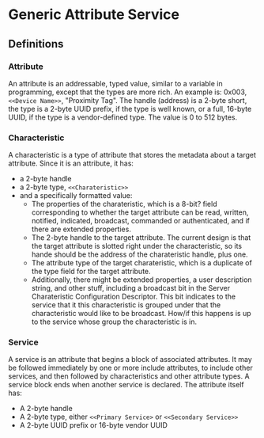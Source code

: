 # Generic Attribute Service #

## Definitions ##

### Attribute ###
An attribute is an addressable, typed value, similar to a variable in programming, except that the types are more rich.  An example is: 0x003, `<<Device Name>>`, "Proximity Tag".  The handle (address) is a 2-byte short, the type is a 2-byte UUID prefix, if the type is well known, or a full, 16-byte UUID, if the type is a vendor-defined type.  The value is 0 to 512 bytes.

### Characteristic ###
A characteristic is a type of attribute that stores the metadata about a target attribute.  Since it is an attribute, it has: 
* a 2-byte handle
* a 2-byte type, `<<Charateristic>>`
* and a specifically formatted value:
  *  The properties of the charateristic, which is a 8-bit? field corresponding to whether the target attribute can be read, written, notified, indicated, broadcast, commanded or authenticated, and if there are extended properties.
  *  The 2-byte handle to the target attribute.  The current design is that the target attribute is slotted right under the characteristic, so its hande should be the address of the charateristic handle, plus one.
  *  The attribute type of the target charateristic, which is a duplicate of the type field for the target attribute.
  * Additionally, there might be extended properties, a user description string, and other stuff, including a broadcast bit in the Server Charateristic Configuration Descriptor.  This bit indicates to the service that it this characteristic is grouped under that the characteristic would like to be broadcast.  How/if this happens is up to the service whose group the characteristic is in.

### Service ###
A service is an attribute that begins a block of associated attributes.  It may be followed immediately by one or more include attributes, to include other services, and then followed by characteristics and other attribute types.  A service block ends when another service is declared.  The attribute itself has:
* A 2-byte handle
* A 2-byte type, either `<<Primary Service>` or `<<Secondary Service>>`
* A 2-byte UUID prefix or 16-byte vendor UUID


